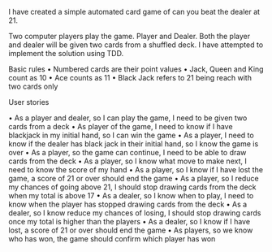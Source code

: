 I have created a simple automated card game of can you beat the dealer at 21. 

Two computer players play the game. Player and Dealer. Both the player and dealer will be given two cards from a shuffled deck. I have attempted to implement the solution using TDD. 


Basic rules
• Numbered cards are their point values
• Jack, Queen and King count as 10
• Ace counts as 11
• Black Jack refers to 21 being reach with two cards only 

User stories

• As a player and dealer, so I can play the game, I need to be given two cards from a deck
• As player of the game, I need to know if I have blackjack in my initial hand, so I can win the game
• As a player, I need to know if the dealer has black jack in their initial hand, so I know the game is over
• As a player, so the game can continue, I need to be able to draw cards from the deck
• As a player, so I know what move to make next, I need to know the score of my hand
• As a player, so I know if I have lost the game, a score of 21 or over should end the game 
• As a player, so I reduce my chances of going above 21, I should stop drawing cards from the deck when my total is above 17
• As a dealer, so I know when to play, I need to know when the player has stopped drawing cards from the deck
• As a dealer, so I know reduce my chances of losing, I should stop drawing cards once my total is higher than the players
• As a dealer, so I know if I have lost, a score of 21 or over should end the game
• As players, so we know who has won, the game should confirm which player has won




